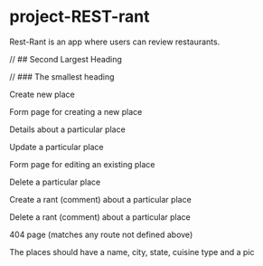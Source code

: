 # project-REST-rant

Rest-Rant is an app where users can review restaurants.

// ## Second Largest Heading

// ### The smallest heading

Create new place

Form page for creating a new place

Details about a particular place

Update a particular place

Form page for editing an existing place

Delete a particular place

Create a rant (comment) about a particular place

Delete a rant (comment) about a particular place

404 page (matches any route not defined above)

The places should have a name, city, state, cuisine type and a pic